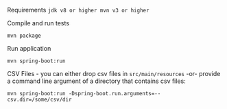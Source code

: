 Requirements
    `jdk v8 or higher
    mvn v3 or higher`

Compile and run tests

    mvn package

Run application

    mvn spring-boot:run

CSV Files - you can either drop csv files in `src/main/resources` -or- provide a command line argument of a directory that contains csv files:

    mvn spring-boot:run -Dspring-boot.run.arguments=--csv.dir=/some/csv/dir

